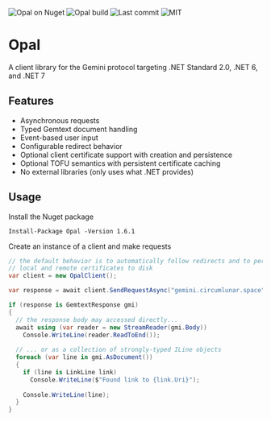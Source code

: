 ![Opal on Nuget](https://img.shields.io/nuget/v/Opal) ![Opal build](https://img.shields.io/github/actions/workflow/status/aschuhardt/Opal/dotnet.yml?branch=main) ![Last commit](https://img.shields.io/github/last-commit/aschuhardt/Opal) ![MIT](https://img.shields.io/github/license/aschuhardt/Opal)

# Opal
A client library for the Gemini protocol targeting .NET Standard 2.0, .NET 6, and .NET 7

## Features
- Asynchronous requests
- Typed Gemtext document handling
- Event-based user input
- Configurable redirect behavior
- Optional client certificate support with creation and persistence
- Optional TOFU semantics with persistent certificate caching
- No external libraries (only uses what .NET provides)

## Usage
Install the Nuget package

```
Install-Package Opal -Version 1.6.1
```

Create an instance of a client and make requests

```csharp
// the default behavior is to automatically follow redirects and to persit 
// local and remote certificates to disk
var client = new OpalClient();

var response = await client.SendRequestAsync("gemini.circumlunar.space");

if (response is GemtextResponse gmi)
{
  // the response body may accessed directly...
  await using (var reader = new StreamReader(gmi.Body))
    Console.WriteLine(reader.ReadToEnd());
  
  // ... or as a collection of strongly-typed ILine objects
  foreach (var line in gmi.AsDocument())
  {
    if (line is LinkLine link)
      Console.WriteLine($"Found link to {link.Uri}");
     
    Console.WriteLine(line);
  }
}
```
